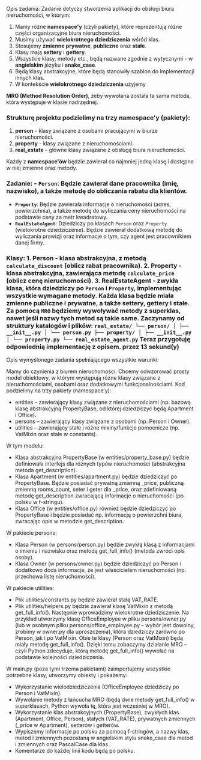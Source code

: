 Opis zadania: 
Zadanie dotyczy stworzenia aplikacji do obsługi biura nieruchomości, w którym: 
1. Mamy różne **namespace'y** (czyli pakiety), 
które reprezentują różne części organizacyjne biura nieruchomości. 
2. Musimy używać **wielokrotnego dziedziczenia** wśród klas. 
3. Stosujemy **zmienne prywatne**, **publiczne** oraz **stałe**. 
4. Klasy mają **settery** i **gettery**. 
5. Wszystkie klasy, metody etc., będą nazwane zgodnie z wytycznymi - w **angielskim** jézyku i **snake_case**. 
6. Będą klasy abstrakcyjne, które będą stanowiły szablon do implementacji innych klas. 
7. W kontekście **wielokrotnego dziedziczenia** użyjemy 

**MRO (Method Resolution Order)**, żeby wywołana została ta sama metoda, która występuje w klasie nadrzędnej. 
### Strukturę projektu podzielimy na trzy **namespace'y (pakiety)**: 
1. **person** - klasy związane z osobami pracującymi w biurze nieruchomości. 
2. **property** - klasy związane z nieruchomościami. 
3. **real_estate** - główne klasy związane z obsługą biura nieruchomości.

Każdy z **namespace'ów** będzie zawierał co najmniej jedną klasę i dostępne w niej zmienne oraz metody.
 ### Zadanie: - **`Person`**: Będzie zawierał dane pracownika (imię, nazwisko), a także metodę do obliczania rabatu dla klientów. 
 - **`Property`**: Będzie zawierała informacje o nieruchomości (adres, powierzchnia), 
 a także metodę do wyliczania ceny nieruchomości na podstawie ceny za metr kwadratowy. 
 - **`RealEstateAgent`**: Dziedziczy po klasach `Person` oraz `Property` (wielokrotne dziedziczenie). 
 Będzie zawierał dodatkową metodę do wyliczania prowizji oraz informacje o tym, czy agent jest pracownikiem danej firmy. 
 ### Klasy: 1. **Person** - klasa abstrakcyjna, z metodą `calculate_discount` (oblicz rabat pracownika). 2. **Property** - klasa abstrakcyjna, zawierająca metodę `calculate_price` (oblicz cenę nieruchomości). 3. **RealEstateAgent** - zwykła klasa, która dziedziczy po `Person` i `Property`, implementując wszystkie wymagane metody. Każda klasa będzie miała zmienne publiczne i prywatne, a także settery, gettery i stałe. Za pomocą `MRO` będziemy wywoływać metody z superklas, nawet jeśli nazwy tych metod są takie same. Zaczynamy od struktury katalogów i plików: ``` real_estate/ └── person/ │ ├── __init__.py │ └── person.py ├── property/ │ ├── __init__.py │ └── property.py └── real_estate_agent.py ``` **Teraz przygotuję odpowiednią implementację z opisem.** przez 13 sekund(y)
Opis wymyślonego zadania spełniającego wszystkie warunki:

Mamy do czynienia z biurem nieruchomości. Chcemy odwzorować prosty model obiektowy, w którym występują różne klasy związane z nieruchomościami, osobami oraz dodatkowymi funkcjonalnościami. Kod podzielimy na trzy pakiety (namespace’y):

 - entities – zawierający klasy związane z nieruchomościami (np. bazową klasę abstrakcyjną PropertyBase, od której dziedziczyć będą Apartment i Office).
 - persons – zawierający klasy związane z osobami (np. Person i Owner).
 - utilities – zawierający stałe i różne mixiny/funkcje pomocnicze (np. VatMixin oraz stałe w constants).

W tym modelu:

- Klasa abstrakcyjna PropertyBase (w entities/property_base.py) będzie definiowała interfejs dla różnych typów nieruchomości (abstrakcyjna metoda get_description).
- Klasa Apartment (w entities/apartment.py) będzie dziedziczyć po PropertyBase. Będzie posiadać prywatną zmienną _price, publiczną zmienną rooms_count, seter i geter dla _price, oraz zdefiniowaną metodę get_description zwracającą informacje o nieruchomości (po polsku w f-stringu).
- Klasa Office (w entities/office.py) również będzie dziedziczyć po PropertyBase i będzie posiadać np. informację o powierzchni biura, zwracając opis w metodzie get_description.

W pakiecie persons:

- Klasa Person (w persons/person.py) będzie zwykłą klasą z informacjami o imieniu i nazwisku oraz metodą get_full_info() (metoda zwróci opis osoby).
- Klasa Owner (w persons/owner.py) będzie dziedziczyć po Person i dodatkowo doda informacje, że jest właścicielem nieruchomości (np. przechowa listę nieruchomości).

W pakiecie utilities:

- Plik utilities/constants.py będzie zawierał stałą VAT_RATE.
- Plik utilities/helpers.py będzie zawierał klasę VatMixin z metodą get_full_info().
Następnie wprowadzimy wielokrotne dziedziczenie. Na przykład utworzymy klasę OfficeEmployee w pliku persons/owner.py (lub w osobnym pliku persons/office_employee.py – wybór jest dowolny, zrobimy w owner.py dla uproszczenia), która dziedziczy zarówno po Person, jak i po VatMixin. Obie te klasy (Person oraz VatMixin) będą miały metodę get_full_info(). Dzięki temu zobaczymy działanie MRO – czyli Python zdecyduje, którą metodę get_full_info() wywołać na podstawie kolejności dziedziczenia.

W main.py (poza tymi trzema pakietami) zaimportujemy wszystkie potrzebne klasy, utworzymy obiekty i pokażemy:

- Wykorzystanie wielodziedziczenia (OfficeEmployee dziedziczy po Person i VatMixin).
- Wywołanie metody z łańcucha MRO (będą dwie metody get_full_info() w superklasach, Python wywoła tę, która jest wcześniej w MRO).
- Wykorzystanie klas abstrakcyjnych (PropertyBase), zwykłych klas (Apartment, Office, Person), stałych (VAT_RATE), prywatnych zmiennych (_price w Apartment), setterów i getterów.
- Wypiszemy informacje po polsku za pomocą f-stringów, a nazwy klas, metod i zmiennych pozostaną w angielskim stylu snake_case dla metod i zmiennych oraz PascalCase dla klas.
- Komentarze do każdej linii kodu będą po polsku.